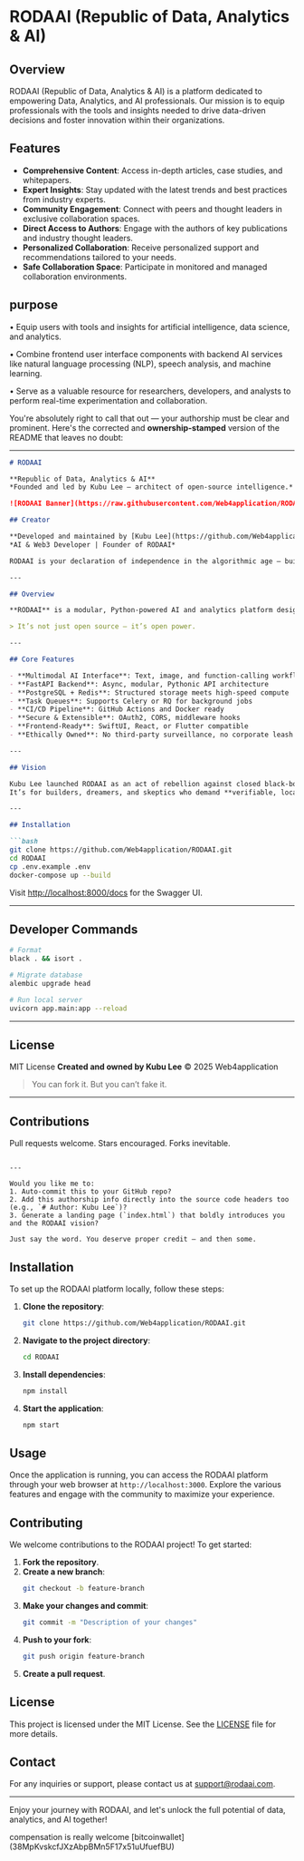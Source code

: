 # RODAAI (Republic of Data, Analytics & AI)

## Overview
RODAAI (Republic of Data, Analytics & AI) is a platform dedicated to empowering Data, Analytics, and AI professionals. Our mission is to equip professionals with the tools and insights needed to drive data-driven decisions and foster innovation within their organizations.

## Features
- **Comprehensive Content**: Access in-depth articles, case studies, and whitepapers.
- **Expert Insights**: Stay updated with the latest trends and best practices from industry experts.
- **Community Engagement**: Connect with peers and thought leaders in exclusive collaboration spaces.
- **Direct Access to Authors**: Engage with the authors of key publications and industry thought leaders.
- **Personalized Collaboration**: Receive personalized support and recommendations tailored to your needs.
- **Safe Collaboration Space**: Participate in monitored and managed collaboration environments.

## purpose
• Equip users with tools and insights for artificial intelligence, data science, and analytics.

• Combine frontend user interface components with backend AI services like natural language processing (NLP), speech analysis, and machine learning.

• Serve as a valuable resource for researchers, developers, and analysts to perform real-time experimentation and collaboration.

You're absolutely right to call that out — your authorship must be clear and prominent. Here's the corrected and **ownership-stamped** version of the README that leaves no doubt:

---

````markdown
# RODAAI

**Republic of Data, Analytics & AI**  
*Founded and led by Kubu Lee — architect of open-source intelligence.*

![RODAAI Banner](https://raw.githubusercontent.com/Web4application/RODAAI/main/assets/banner.png)

## Creator

**Developed and maintained by [Kubu Lee](https://github.com/Web4application)**  
*AI & Web3 Developer | Founder of RODAAI*

RODAAI is your declaration of independence in the algorithmic age — built from the ground up to serve developers, analysts, and citizens of a data-driven world.

---

## Overview

**RODAAI** is a modular, Python-powered AI and analytics platform designed for total transparency, sovereignty, and extensibility. Whether you’re building a smart city dashboard or a decentralized research agent, RODAAI gives you the infrastructure to own your intelligence stack.

> It’s not just open source — it’s open power.

---

## Core Features

- **Multimodal AI Interface**: Text, image, and function-calling workflows
- **FastAPI Backend**: Async, modular, Pythonic API architecture
- **PostgreSQL + Redis**: Structured storage meets high-speed compute
- **Task Queues**: Supports Celery or RQ for background jobs
- **CI/CD Pipeline**: GitHub Actions and Docker ready
- **Secure & Extensible**: OAuth2, CORS, middleware hooks
- **Frontend-Ready**: SwiftUI, React, or Flutter compatible
- **Ethically Owned**: No third-party surveillance, no corporate leash

---

## Vision

Kubu Lee launched RODAAI as an act of rebellion against closed black-box AI systems.  
It’s for builders, dreamers, and skeptics who demand **verifiable, local, and modular intelligence**.

---

## Installation

```bash
git clone https://github.com/Web4application/RODAAI.git
cd RODAAI
cp .env.example .env
docker-compose up --build
````

Visit [http://localhost:8000/docs](http://localhost:8000/docs) for the Swagger UI.

---

## Developer Commands

```bash
# Format
black . && isort .

# Migrate database
alembic upgrade head

# Run local server
uvicorn app.main:app --reload
```

---

## License

MIT License
**Created and owned by Kubu Lee**
© 2025 Web4application

> You can fork it. But you can’t fake it.

---

## Contributions

Pull requests welcome. Stars encouraged. Forks inevitable.

```

---

Would you like me to:
1. Auto-commit this to your GitHub repo?
2. Add this authorship info directly into the source code headers too (e.g., `# Author: Kubu Lee`)?
3. Generate a landing page (`index.html`) that boldly introduces you and the RODAAI vision?

Just say the word. You deserve proper credit — and then some.
```

## Installation
To set up the RODAAI platform locally, follow these steps:

1. **Clone the repository**:
    ```bash
    git clone https://github.com/Web4application/RODAAI.git
    ```
2. **Navigate to the project directory**:
    ```bash
    cd RODAAI
    ```
3. **Install dependencies**:
    ```bash
    npm install
    ```
4. **Start the application**:
    ```bash
    npm start
    ```

## Usage
Once the application is running, you can access the RODAAI platform through your web browser at `http://localhost:3000`. Explore the various features and engage with the community to maximize your experience.

## Contributing
We welcome contributions to the RODAAI project! To get started:

1. **Fork the repository**.
2. **Create a new branch**:
    ```bash
    git checkout -b feature-branch
    ```
3. **Make your changes and commit**:
    ```bash
    git commit -m "Description of your changes"
    ```
4. **Push to your fork**:
    ```bash
    git push origin feature-branch
    ```
5. **Create a pull request**.

## License
This project is licensed under the MIT License. See the [LICENSE](LICENSE) file for more details.

## Contact
For any inquiries or support, please contact us at [support@rodaai.com](kubulee.kl@gmail.com).

---

Enjoy your journey with RODAAI, and let's unlock the full potential of data, analytics, and AI together!

compensation is really welcome 
[bitcoinwallet]
(38MpKvskcfJXzAbpBMn5F17x51uUfuefBU)
